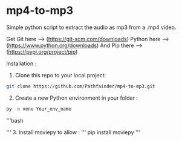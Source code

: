 # mp4-to-mp3
Simple python script to extract the audio as mp3 from a .mp4 video.

Get Git here --> (https://git-scm.com/downloads)
Python here --> (https://www.python.org/downloads)
And Pip there --> (https://pypi.org/project/pip)


Installation :

1. Clone this repo to your local project:
```bash
git clone https://github.com/Pathfainder/mp4-to-mp3.git
```

2. Create a new Python environment in your folder :
```bash
py -m venv Your_env_name
```

'''bash

'''
3. Install moviepy to allow :
'''
pip install moviepy
'''

